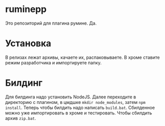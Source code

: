 # ruminepp

Это репозиторий для плагина румине. Да.

# Установка

В релизах лежат архивы, качаете их, распаковываете. В хроме ставите режим разработчика и импортируете папку.

# Билдинг

Для билдинга надо установить NodeJS. Далее переходите в директорию с плагином, в цмдшке `mkdir node_modules`, затем `npm install`. Теперь чтобы билдить надо написать `build.bat`. Сбилденное можно уже импортировать в хроме и тестировать. Чтобы сбилдить архив `zip.bat`.